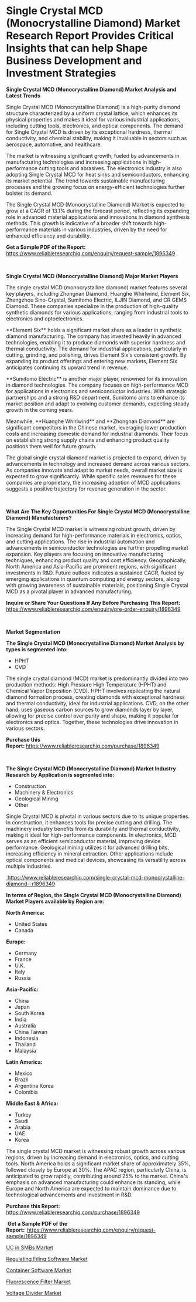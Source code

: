 <p><h1>Single Crystal MCD (Monocrystalline Diamond) Market Research Report Provides Critical Insights that can help Shape Business Development and Investment Strategies</h1></p><p><strong>Single Crystal MCD (Monocrystalline Diamond) Market Analysis and Latest Trends</strong></p>
<p><p>Single Crystal MCD (Monocrystalline Diamond) is a high-purity diamond structure characterized by a uniform crystal lattice, which enhances its physical properties and makes it ideal for various industrial applications, including cutting tools, electronics, and optical components. The demand for Single Crystal MCD is driven by its exceptional hardness, thermal conductivity, and chemical stability, making it invaluable in sectors such as aerospace, automotive, and healthcare.</p><p>The market is witnessing significant growth, fueled by advancements in manufacturing technologies and increasing applications in high-performance cutting tools and abrasives. The electronics industry is also adopting Single Crystal MCD for heat sinks and semiconductors, enhancing its market potential. The trend towards sustainable manufacturing processes and the growing focus on energy-efficient technologies further bolster its demand. </p><p>The Single Crystal MCD (Monocrystalline Diamond) Market is expected to grow at a CAGR of 13.1% during the forecast period, reflecting its expanding role in advanced material applications and innovations in diamond synthesis methods. This growth is indicative of a broader shift towards high-performance materials in various industries, driven by the need for enhanced efficiency and durability.</p></p>
<p><strong>Get a Sample PDF of the Report:&nbsp;</strong> <a href="https://www.reliableresearchiq.com/enquiry/request-sample/1896349?utm_campaign=100&utm_medium=2&utm_source=Github&utm_content=ia&utm_term=24102024&utm_id=single-crystal-mcd-monocrystalline-diamond">https://www.reliableresearchiq.com/enquiry/request-sample/1896349</a></p>
<p>&nbsp;</p>
<p><strong>Single Crystal MCD (Monocrystalline Diamond) Major Market Players</strong></p>
<p><p>The single crystal MCD (monocrystalline diamond) market features several key players, including Zhongnan Diamond, Huanghe Whirlwind, Element Six, Zhengzhou Sino-Crystal, Sumitomo Electric, ILJIN Diamond, and CR GEMS Diamond. These companies specialize in the production of high-quality synthetic diamonds for various applications, ranging from industrial tools to electronics and optoelectronics.</p><p>**Element Six** holds a significant market share as a leader in synthetic diamond manufacturing. The company has invested heavily in advanced technologies, enabling it to produce diamonds with superior hardness and thermal conductivity. The demand for industrial applications, particularly in cutting, grinding, and polishing, drives Element Six's consistent growth. By expanding its product offerings and entering new markets, Element Six anticipates continuing its upward trend in revenue.</p><p>**Sumitomo Electric** is another major player, renowned for its innovation in diamond technologies. The company focuses on high-performance MCD for applications in electronics and semiconductor industries. With strategic partnerships and a strong R&D department, Sumitomo aims to enhance its market position and adapt to evolving customer demands, expecting steady growth in the coming years.</p><p>Meanwhile, **Huanghe Whirlwind** and **Zhongnan Diamond** are significant competitors in the Chinese market, leveraging lower production costs and increasing domestic demand for industrial diamonds. Their focus on establishing strong supply chains and enhancing product quality positions them well for future growth.</p><p>The global single crystal diamond market is projected to expand, driven by advancements in technology and increased demand across various sectors. As companies innovate and adapt to market needs, overall market size is expected to grow significantly. While specific sales revenues for these companies are proprietary, the increasing adoption of MCD applications suggests a positive trajectory for revenue generation in the sector.</p></p>
<p>&nbsp;</p>
<p><strong>What Are The Key Opportunities For Single Crystal MCD (Monocrystalline Diamond) Manufacturers?</strong></p>
<p><p>The Single Crystal MCD market is witnessing robust growth, driven by increasing demand for high-performance materials in electronics, optics, and cutting applications. The rise in industrial automation and advancements in semiconductor technologies are further propelling market expansion. Key players are focusing on innovative manufacturing techniques, enhancing product quality and cost efficiency. Geographically, North America and Asia-Pacific are prominent regions, with significant investments in R&D. Future outlook indicates a sustained CAGR, fueled by emerging applications in quantum computing and energy sectors, along with growing awareness of sustainable materials, positioning Single Crystal MCD as a pivotal player in advanced manufacturing.</p></p>
<p><strong>Inquire or Share Your Questions If Any Before Purchasing This Report:</strong> <a href="https://www.reliableresearchiq.com/enquiry/pre-order-enquiry/1896349?utm_campaign=100&utm_medium=2&utm_source=Github&utm_content=ia&utm_term=24102024&utm_id=single-crystal-mcd-monocrystalline-diamond">https://www.reliableresearchiq.com/enquiry/pre-order-enquiry/1896349</a></p>
<p>&nbsp;</p>
<p><strong>Market Segmentation</strong></p>
<p><strong>The Single Crystal MCD (Monocrystalline Diamond) Market Analysis by types is segmented into:</strong></p>
<p><ul><li>HPHT</li><li>CVD</li></ul></p>
<p><p>The single crystal diamond (MCD) market is predominantly divided into two production methods: High Pressure High Temperature (HPHT) and Chemical Vapor Deposition (CVD). HPHT involves replicating the natural diamond formation process, creating diamonds with exceptional hardness and thermal conductivity, ideal for industrial applications. CVD, on the other hand, uses gaseous carbon sources to grow diamonds layer by layer, allowing for precise control over purity and shape, making it popular for electronics and optics. Together, these technologies drive innovation in various sectors.</p></p>
<p><strong>Purchase this Report:&nbsp;</strong><a href="https://www.reliableresearchiq.com/purchase/1896349?utm_campaign=100&utm_medium=2&utm_source=Github&utm_content=ia&utm_term=24102024&utm_id=single-crystal-mcd-monocrystalline-diamond">https://www.reliableresearchiq.com/purchase/1896349</a></p>
<p>&nbsp;</p>
<p><strong>The Single Crystal MCD (Monocrystalline Diamond) Market Industry Research by Application is segmented into:</strong></p>
<p><ul><li>Construction</li><li>Machinery & Electronics</li><li>Geological Mining</li><li>Other</li></ul></p>
<p><p>Single Crystal MCD is pivotal in various sectors due to its unique properties. In construction, it enhances tools for precise cutting and drilling. The machinery industry benefits from its durability and thermal conductivity, making it ideal for high-performance components. In electronics, MCD serves as an efficient semiconductor material, improving device performance. Geological mining utilizes it for advanced drilling bits, increasing efficiency in mineral extraction. Other applications include optical components and medical devices, showcasing its versatility across multiple industries.</p></p>
<p><a href="https://www.reliableresearchiq.com/single-crystal-mcd-monocrystalline-diamond--r1896349?utm_campaign=100&utm_medium=2&utm_source=Github&utm_content=ia&utm_term=24102024&utm_id=single-crystal-mcd-monocrystalline-diamond">&nbsp;https://www.reliableresearchiq.com/single-crystal-mcd-monocrystalline-diamond--r1896349</a></p>
<p><strong>In terms of Region, the Single Crystal MCD (Monocrystalline Diamond) Market Players available by Region are:</strong></p>
<p>
    <p> <strong> North America: </strong>
        <ul>
            <li>United States</li>
            <li>Canada</li>
        </ul>
        </p> 
    <p> <strong> Europe: </strong>
        <ul>
            <li>Germany</li>
            <li>France</li>
            <li>U.K.</li>
            <li>Italy</li>
            <li>Russia</li>
        </ul>
        </p> 
    <p> <strong> Asia-Pacific: </strong>
        <ul>
            <li>China</li>
            <li>Japan</li>
            <li>South Korea</li>
            <li>India</li>
            <li>Australia</li>
            <li>China Taiwan</li>
            <li>Indonesia</li>
            <li>Thailand</li>
            <li>Malaysia</li>
        </ul>
        </p> 
    <p> <strong> Latin America: </strong>
        <ul>
            <li>Mexico</li>
            <li>Brazil</li>
            <li>Argentina Korea</li>
            <li>Colombia</li>
        </ul>
        </p> 
    <p> <strong> Middle East & Africa: </strong>
        <ul>
            <li>Turkey</li>
            <li>Saudi</li>
            <li>Arabia</li>
            <li>UAE</li>
            <li>Korea</li>
        </ul>
    </p>
    </p>
<p><p>The single crystal MCD market is witnessing robust growth across various regions, driven by increasing demand in electronics, optics, and cutting tools. North America holds a significant market share of approximately 35%, followed closely by Europe at 30%. The APAC region, particularly China, is anticipated to grow rapidly, contributing around 25% to the market. China's emphasis on advanced manufacturing could enhance its standing, while Europe and North America are expected to maintain dominance due to technological advancements and investment in R&D.</p></p>
<p><strong>Purchase this Report: </strong><a href="https://www.reliableresearchiq.com/purchase/1896349?utm_campaign=100&utm_medium=2&utm_source=Github&utm_content=ia&utm_term=24102024&utm_id=single-crystal-mcd-monocrystalline-diamond">https://www.reliableresearchiq.com/purchase/1896349</a></p>
<p>&nbsp;<strong>Get a Sample PDF of the Report:&nbsp;&nbsp;</strong><a href="https://www.reliableresearchiq.com/enquiry/request-sample/1896349?utm_campaign=100&utm_medium=2&utm_source=Github&utm_content=ia&utm_term=24102024&utm_id=single-crystal-mcd-monocrystalline-diamond">https://www.reliableresearchiq.com/enquiry/request-sample/1896349</a></p>
<p><strong></strong></p>
<p><p><a href="https://www.linkedin.com/pulse/booming-uc-smbs-market-sector-analysis-growth-projections-fvq0f?utm_campaign=100&utm_medium=2&utm_source=Github&utm_content=ia&utm_term=24102024&utm_id=single-crystal-mcd-monocrystalline-diamond">UC in SMBs Market</a></p><p><a href="https://www.linkedin.com/pulse/top-trends-transforming-regulating-filing-software-market-ynaef?utm_campaign=100&utm_medium=2&utm_source=Github&utm_content=ia&utm_term=24102024&utm_id=single-crystal-mcd-monocrystalline-diamond">Regulating Filing Software Market</a></p><p><a href="https://github.com/melodyvssta/Market-Research-Report-List-1/blob/main/container-software-market.md?utm_campaign=100&utm_medium=2&utm_source=Github&utm_content=ia&utm_term=24102024&utm_id=single-crystal-mcd-monocrystalline-diamond">Container Software Market</a></p><p><a href="https://issuu.com/reportprime-2/docs/fluorescence-filter-market-size-203_83780547f88174?utm_campaign=100&utm_medium=2&utm_source=Github&utm_content=ia&utm_term=24102024&utm_id=single-crystal-mcd-monocrystalline-diamond">Fluorescence Filter Market</a></p><p><a href="https://issuu.com/reportprime-2/docs/voltage-divider-market-size-2030.pp_82a3603ba262ee?utm_campaign=100&utm_medium=2&utm_source=Github&utm_content=ia&utm_term=24102024&utm_id=single-crystal-mcd-monocrystalline-diamond">Voltage Divider Market</a></p></p>